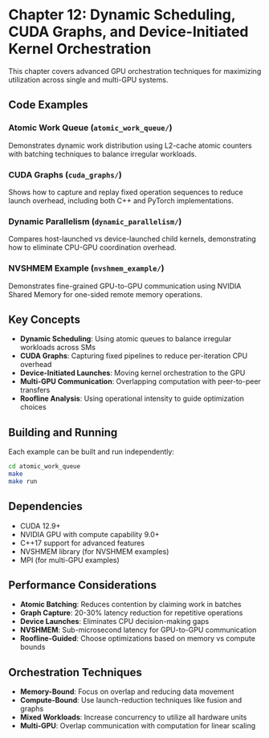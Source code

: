 # Chapter 12: Dynamic Scheduling, CUDA Graphs, and Device-Initiated Kernel Orchestration

This chapter covers advanced GPU orchestration techniques for maximizing utilization across single and multi-GPU systems.

## Code Examples

### Atomic Work Queue (`atomic_work_queue/`)
Demonstrates dynamic work distribution using L2-cache atomic counters with batching techniques to balance irregular workloads.

### CUDA Graphs (`cuda_graphs/`)
Shows how to capture and replay fixed operation sequences to reduce launch overhead, including both C++ and PyTorch implementations.

### Dynamic Parallelism (`dynamic_parallelism/`)
Compares host-launched vs device-launched child kernels, demonstrating how to eliminate CPU-GPU coordination overhead.

### NVSHMEM Example (`nvshmem_example/`)
Demonstrates fine-grained GPU-to-GPU communication using NVIDIA Shared Memory for one-sided remote memory operations.

## Key Concepts

- **Dynamic Scheduling**: Using atomic queues to balance irregular workloads across SMs
- **CUDA Graphs**: Capturing fixed pipelines to reduce per-iteration CPU overhead
- **Device-Initiated Launches**: Moving kernel orchestration to the GPU
- **Multi-GPU Communication**: Overlapping computation with peer-to-peer transfers
- **Roofline Analysis**: Using operational intensity to guide optimization choices

## Building and Running

Each example can be built and run independently:

```bash
cd atomic_work_queue
make
make run
```

## Dependencies

- CUDA 12.9+
- NVIDIA GPU with compute capability 9.0+
- C++17 support for advanced features
- NVSHMEM library (for NVSHMEM examples)
- MPI (for multi-GPU examples)

## Performance Considerations

- **Atomic Batching**: Reduces contention by claiming work in batches
- **Graph Capture**: 20-30% latency reduction for repetitive operations
- **Device Launches**: Eliminates CPU decision-making gaps
- **NVSHMEM**: Sub-microsecond latency for GPU-to-GPU communication
- **Roofline-Guided**: Choose optimizations based on memory vs compute bounds

## Orchestration Techniques

- **Memory-Bound**: Focus on overlap and reducing data movement
- **Compute-Bound**: Use launch-reduction techniques like fusion and graphs
- **Mixed Workloads**: Increase concurrency to utilize all hardware units
- **Multi-GPU**: Overlap communication with computation for linear scaling
